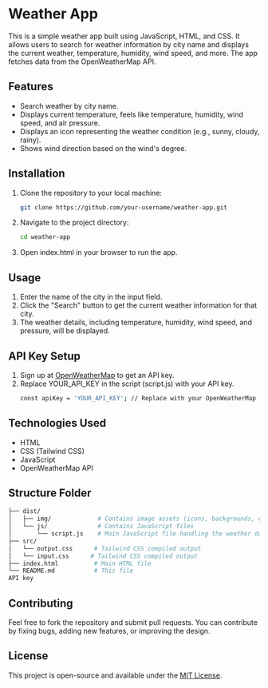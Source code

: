 # Weather App

This is a simple weather app built using JavaScript, HTML, and CSS. It allows users to search for weather information by city name and displays the current weather, temperature, humidity, wind speed, and more. The app fetches data from the OpenWeatherMap API.

## Features

- Search weather by city name.
- Displays current temperature, feels like temperature, humidity, wind speed, and air pressure.
- Displays an icon representing the weather condition (e.g., sunny, cloudy, rainy).
- Shows wind direction based on the wind's degree.

## Installation

1. Clone the repository to your local machine:
   ```bash
   git clone https://github.com/your-username/weather-app.git
   ```
2. Navigate to the project directory:
   ```bash
   cd weather-app
   ```
3. Open index.html in your browser to run the app.

## Usage

1. Enter the name of the city in the input field.
2. Click the "Search" button to get the current weather information for that city.
3. The weather details, including temperature, humidity, wind speed, and pressure, will be displayed.

## API Key Setup

1.  Sign up at [OpenWeatherMap](https://openweathermap.org/appid) to get an API key.
2. Replace YOUR_API_KEY in the script (script.js) with your API key.
    ```bash
    const apiKey = 'YOUR_API_KEY'; // Replace with your OpenWeatherMap API key
    ```

## Technologies Used

- HTML
- CSS (Tailwind CSS)
- JavaScript
- OpenWeatherMap API

## Structure Folder

```bash
├── dist/
│   ├── img/             # Contains image assets (icons, backgrounds, etc.)
│   └── js/              # Contains JavaScript files
│       └── script.js    # Main JavaScript file handling the weather data fetch
├── src/
│   └── output.css      # Tailwind CSS compiled output
│   └── input.css      # Tailwind CSS compiled output
├── index.html          # Main HTML file
└── README.md           # This file
API key
```    

## Contributing

Feel free to fork the repository and submit pull requests. You can contribute by fixing bugs, adding new features, or improving the design.

## License
This project is open-source and available under the [MIT License](LICENSE).